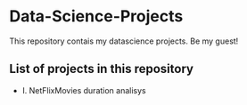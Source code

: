 # Data-Science-Projects
This repository contais my datascience projects. Be my guest!

## List of projects in this repository
* I. NetFlixMovies duration analisys
